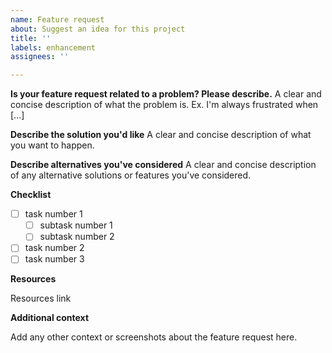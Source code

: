 ```yaml
---
name: Feature request
about: Suggest an idea for this project
title: ''
labels: enhancement
assignees: ''

---
```


**Is your feature request related to a problem? Please describe.**
A clear and concise description of what the problem is. Ex. I'm always frustrated when [...]

**Describe the solution you'd like**
A clear and concise description of what you want to happen.

**Describe alternatives you've considered**
A clear and concise description of any alternative solutions or features you've considered.

**Checklist**

<!--- Group checklist per issue needed, one specific feature of your goal -->
<!--- Each big task can have subtask, doesn't hesitate to split into small pull request to simplify the review process -->

- [ ] task number 1
    - [ ] subtask number 1
    - [ ] subtask number 2
- [ ] task number 2
- [ ] task number 3

**Resources**

<!--- Link resources this way: [My Resource Title](link) -->

Resources link

**Additional context**

Add any other context or screenshots about the feature request here.
